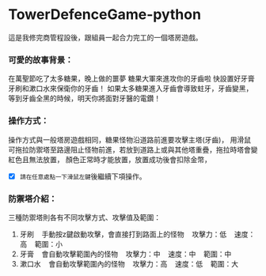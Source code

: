 # TowerDefenceGame-python
這是我修完商管程設後，跟組員一起合力完工的一個塔房遊戲。
### 可愛的故事背景：
在萬聖節吃了太多糖果，晚上做的噩夢
糖果大軍來進攻你的牙齒啦
快設置好牙膏牙刷和漱口水來保衛你的牙齒！
如果太多糖果進入牙齒會導致蛀牙，牙齒變黑，等到牙齒全黑的時候，明天你將面對牙醫的電鑽！
### 操作方式：
操作方式與一般塔房遊戲相同，糖果怪物沿道路前進要攻擊主塔(牙齒)，
用滑鼠可拖拉防禦塔至路邊阻止怪物前進，若放到道路上或與其他塔重疊，拖拉時塔會變紅色且無法放置，
顏色正常時才能放置，放置成功後會扣除金幣，
- [x] `請在任意處點一下滑鼠左鍵`後繼續下項操作。
### 防禦塔介紹：
三種防禦塔則各有不同攻擊方式、攻擊值及範圍：
1. 牙刷
    手動按z鍵啟動攻擊，會直接打到路面上的怪物
    攻擊力：低
    速度：高
    範圍：小
2. 牙膏
    會自動攻擊範圍內的怪物
    攻擊力：中
    速度：中
    範圍：中
3. 漱口水
    會自動攻擊範圍內的怪物
    攻擊力：高
    速度：低
    範圍：大               
